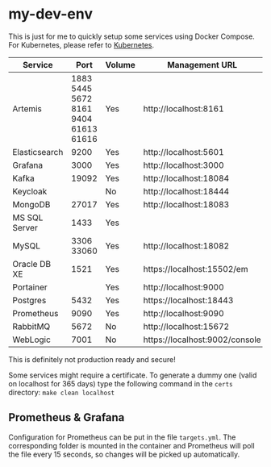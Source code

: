 # my-dev-env

This is just for me to quickly setup some services using Docker Compose. For Kubernetes, please refer to [Kubernetes](KUBERNETES.md).

| Service | Port | Volume | Management URL | Username | Password |
|-|-|-|-|-|-|
| Artemis | 1883 5445 5672 8161 9404 61613 61616 | Yes | http://localhost:8161 | admin | Dummy_123 |
| Elasticsearch | 9200 | Yes | http://localhost:5601 | | |
| Grafana | 3000 | Yes | http://localhost:3000 | admin | Dummy_123 |
| Kafka | 19092 | Yes | http://localhost:18084 | | |
| Keycloak | | No | http://localhost:18444 | admin | Dummy_123 |
| MongoDB | 27017 | Yes | http://localhost:18083 | root | Dummy_123 |
| MS SQL Server | 1433 | Yes |  | sa | Dummy_123 |
| MySQL | 3306 33060 | Yes | http://localhost:18082 | root | Dummy_123 |
| Oracle DB XE | 1521 | Yes | https://localhost:15502/em | sys / system | Dummy_123 |
| Portainer | | Yes | http://localhost:9000 | admin | Dummy_123 |
| Postgres | 5432 | Yes | https://localhost:18443 | admin@localhost | Dummy_123 |
| Prometheus | 9090 | Yes | http://localhost:9090 | | |
| RabbitMQ | 5672 | No | http://localhost:15672 | admin | Dummy_123 |
| WebLogic | 7001 | No | https://localhost:9002/console | weblogic | Dummy_123 |

This is definitely not production ready and secure!

Some services might require a certificate. To generate a dummy one (valid on localhost for 365 days) type the following command in the `certs` directory: `make clean localhost`

## Prometheus & Grafana

Configuration for Prometheus can be put in the file `targets.yml`. The corresponding folder is mounted in the container and Prometheus will poll the file every 15 seconds, so changes will be picked up automatically.
